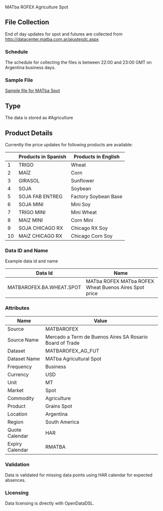 MATba ROFEX Agriculture Spot

## File Collection

End of day updates for spot and futures are collected from http://datacenter.matba.com.ar/ajustesdc.aspx  

### Schedule

The schedule for collecting the files is between 22:00 and 23:00 GMT on Argentina business days.

### Sample File

[Sample file for MATba Spot](pathname:///file-samples/ajustes_20_07_2021.xml)

## Type

The data is stored as #Agriculture

## Product Details

Currently the price updates for following products are available:

||**Products in Spanish**|**Products in English**|
|-|-|-|
|1|TRIGO|Wheat|
|2|MAÍZ|Corn|
|3|GIRASOL|Sunflower|
|4|SOJA|Soybean|
|5|SOJA FAB ENTREG|Factory Soybean Base|
|6|SOJA MINI|Mini Soy|
|7|TRIGO MINI|Mini Wheat|
|8|MAIZ MINI|Corn Mini|
|9|SOJA CHICAGO RX|Chicago RX Soy|
|10|MAIZ CHICAGO RX|Chicago Corn Soy|

### Data ID and Name

Example data id and name

|**Data Id**|**Name**|
|-|-|
|MATBAROFEX.BA.WHEAT.SPOT|MATba ROFEX MATba ROFEX Wheat Buenos Aires Spot price|

### Attributes

|Name|Value|
|-|-|
|Source|MATBAROFEX|
|Source Name|Mercado a Term de Buenos Aires SA Rosario Board of Trade|
|Dataset|MATBAROFEX_AG_FUT|
|Dataset Name|MATba Agricultural Spot|
|Frequency|Business|
|Currency|USD|
|Unit|MT|
|Market|Spot|
|Commodity|Agriculture|
|Product|Grains Spot|
|Location|Argentina|
|Region|South America|
|Quote Calendar|HAR|
|Expiry Calendar|RMATBA|

### Validation

Data is validated for missing data points using HAR calendar for expected absences.

### Licensing

Data licensing is directly with OpenDataDSL.